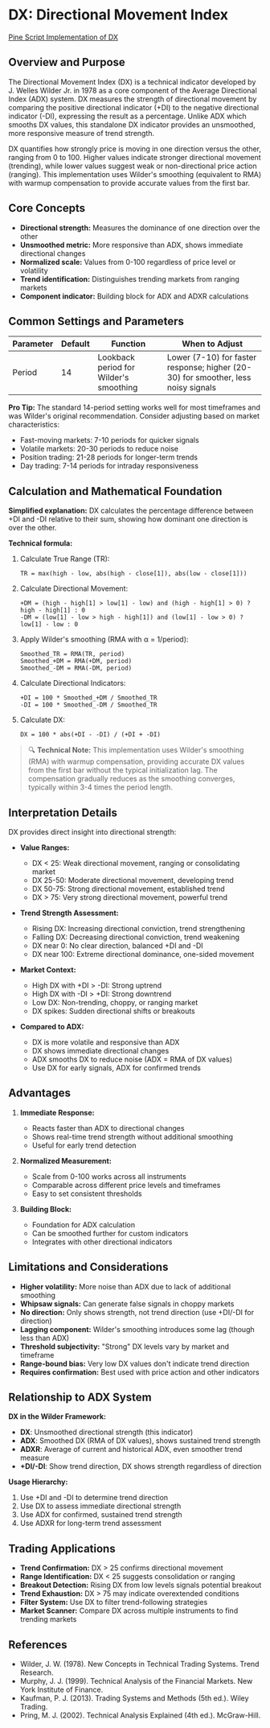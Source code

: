 # DX: Directional Movement Index

[Pine Script Implementation of DX](https://github.com/mihakralj/pinescript/blob/main/indicators/dynamics/dx.pine)

## Overview and Purpose

The Directional Movement Index (DX) is a technical indicator developed by J. Welles Wilder Jr. in 1978 as a core component of the Average Directional Index (ADX) system. DX measures the strength of directional movement by comparing the positive directional indicator (+DI) to the negative directional indicator (-DI), expressing the result as a percentage. Unlike ADX which smooths DX values, this standalone DX indicator provides an unsmoothed, more responsive measure of trend strength.

DX quantifies how strongly price is moving in one direction versus the other, ranging from 0 to 100. Higher values indicate stronger directional movement (trending), while lower values suggest weak or non-directional price action (ranging). This implementation uses Wilder's smoothing (equivalent to RMA) with warmup compensation to provide accurate values from the first bar.

## Core Concepts

* **Directional strength:** Measures the dominance of one direction over the other
* **Unsmoothed metric:** More responsive than ADX, shows immediate directional changes
* **Normalized scale:** Values from 0-100 regardless of price level or volatility
* **Trend identification:** Distinguishes trending markets from ranging markets
* **Component indicator:** Building block for ADX and ADXR calculations

## Common Settings and Parameters

| Parameter | Default | Function | When to Adjust |
|-----------|---------|----------|---------------|
| Period | 14 | Lookback period for Wilder's smoothing | Lower (7-10) for faster response; higher (20-30) for smoother, less noisy signals |

**Pro Tip:** The standard 14-period setting works well for most timeframes and was Wilder's original recommendation. Consider adjusting based on market characteristics:
- Fast-moving markets: 7-10 periods for quicker signals
- Volatile markets: 20-30 periods to reduce noise
- Position trading: 21-28 periods for longer-term trends
- Day trading: 7-14 periods for intraday responsiveness

## Calculation and Mathematical Foundation

**Simplified explanation:**
DX calculates the percentage difference between +DI and -DI relative to their sum, showing how dominant one direction is over the other.

**Technical formula:**

1. Calculate True Range (TR):
   ```
   TR = max(high - low, abs(high - close[1]), abs(low - close[1]))
   ```

2. Calculate Directional Movement:
   ```
   +DM = (high - high[1] > low[1] - low) and (high - high[1] > 0) ? high - high[1] : 0
   -DM = (low[1] - low > high - high[1]) and (low[1] - low > 0) ? low[1] - low : 0
   ```

3. Apply Wilder's smoothing (RMA with α = 1/period):
   ```
   Smoothed_TR = RMA(TR, period)
   Smoothed_+DM = RMA(+DM, period)
   Smoothed_-DM = RMA(-DM, period)
   ```

4. Calculate Directional Indicators:
   ```
   +DI = 100 * Smoothed_+DM / Smoothed_TR
   -DI = 100 * Smoothed_-DM / Smoothed_TR
   ```

5. Calculate DX:
   ```
   DX = 100 * abs(+DI - -DI) / (+DI + -DI)
   ```

> 🔍 **Technical Note:** This implementation uses Wilder's smoothing (RMA) with warmup compensation, providing accurate DX values from the first bar without the typical initialization lag. The compensation gradually reduces as the smoothing converges, typically within 3-4 times the period length.

## Interpretation Details

DX provides direct insight into directional strength:

* **Value Ranges:**
  - DX < 25: Weak directional movement, ranging or consolidating market
  - DX 25-50: Moderate directional movement, developing trend
  - DX 50-75: Strong directional movement, established trend
  - DX > 75: Very strong directional movement, powerful trend

* **Trend Strength Assessment:**
  - Rising DX: Increasing directional conviction, trend strengthening
  - Falling DX: Decreasing directional conviction, trend weakening
  - DX near 0: No clear direction, balanced +DI and -DI
  - DX near 100: Extreme directional dominance, one-sided movement

* **Market Context:**
  - High DX with +DI > -DI: Strong uptrend
  - High DX with -DI > +DI: Strong downtrend
  - Low DX: Non-trending, choppy, or ranging market
  - DX spikes: Sudden directional shifts or breakouts

* **Compared to ADX:**
  - DX is more volatile and responsive than ADX
  - DX shows immediate directional changes
  - ADX smooths DX to reduce noise (ADX = RMA of DX values)
  - Use DX for early signals, ADX for confirmed trends

## Advantages

1. **Immediate Response:**
   - Reacts faster than ADX to directional changes
   - Shows real-time trend strength without additional smoothing
   - Useful for early trend detection

2. **Normalized Measurement:**
   - Scale from 0-100 works across all instruments
   - Comparable across different price levels and timeframes
   - Easy to set consistent thresholds

3. **Building Block:**
   - Foundation for ADX calculation
   - Can be smoothed further for custom indicators
   - Integrates with other directional indicators

## Limitations and Considerations

* **Higher volatility:** More noise than ADX due to lack of additional smoothing
* **Whipsaw signals:** Can generate false signals in choppy markets
* **No direction:** Only shows strength, not trend direction (use +DI/-DI for direction)
* **Lagging component:** Wilder's smoothing introduces some lag (though less than ADX)
* **Threshold subjectivity:** "Strong" DX levels vary by market and timeframe
* **Range-bound bias:** Very low DX values don't indicate trend direction
* **Requires confirmation:** Best used with price action and other indicators

## Relationship to ADX System

**DX in the Wilder Framework:**
- **DX**: Unsmoothed directional strength (this indicator)
- **ADX**: Smoothed DX (RMA of DX values), shows sustained trend strength
- **ADXR**: Average of current and historical ADX, even smoother trend measure
- **+DI/-DI**: Show trend direction, DX shows strength regardless of direction

**Usage Hierarchy:**
1. Use +DI and -DI to determine trend direction
2. Use DX to assess immediate directional strength
3. Use ADX for confirmed, sustained trend strength
4. Use ADXR for long-term trend assessment

## Trading Applications

* **Trend Confirmation:** DX > 25 confirms directional movement
* **Range Identification:** DX < 25 suggests consolidation or ranging
* **Breakout Detection:** Rising DX from low levels signals potential breakout
* **Trend Exhaustion:** DX > 75 may indicate overextended conditions
* **Filter System:** Use DX to filter trend-following strategies
* **Market Scanner:** Compare DX across multiple instruments to find trending markets

## References

* Wilder, J. W. (1978). New Concepts in Technical Trading Systems. Trend Research.
* Murphy, J. J. (1999). Technical Analysis of the Financial Markets. New York Institute of Finance.
* Kaufman, P. J. (2013). Trading Systems and Methods (5th ed.). Wiley Trading.
* Pring, M. J. (2002). Technical Analysis Explained (4th ed.). McGraw-Hill.
